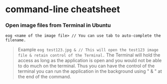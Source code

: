 # command-line cheatsheet
### Open image files from Terminal in Ubuntu
`eog <name of the image file> // You can use tab to auto-complete the filename.`
> Example
`eog test123.jpg & // This will open the test123 image file & retain control of the Terminal.`
The Terminal will hold the access as long as the application is open and you would not be able to do much on the terminal. Thus you can have the control of the terminal you can run the application in the background using " & " at the end of the command.
